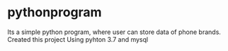 # pythonprogram

Its a simple python program, where user can store data of phone brands.
Created this project Using pyhton 3.7 and mysql
